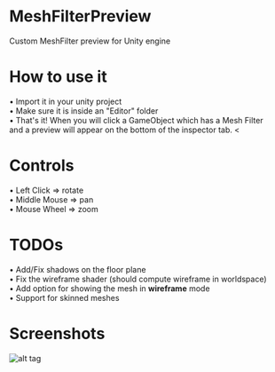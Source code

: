# MeshFilterPreview
Custom MeshFilter preview for Unity engine

# How to use it
• Import it in your unity project <br>
• Make sure it is inside an "Editor" folder <br>
• That's it! When you will click a GameObject which has a Mesh Filter <br> and a preview will appear on the bottom of the inspector tab. <

# Controls
• Left Click => rotate<br>
• Middle Mouse => pan<br>
• Mouse Wheel => zoom<br>

# TODOs
• Add/Fix shadows on the floor plane <br>
• Fix the wireframe shader (should compute wireframe in worldspace) <br>
• Add option for showing the mesh in <b>wireframe</b> mode<br>
• Support for skinned meshes<br>

# Screenshots 
![alt tag](https://cloud.githubusercontent.com/assets/6001895/22447292/9ebcb580-e749-11e6-8958-1bf76ad256dd.jpg)
